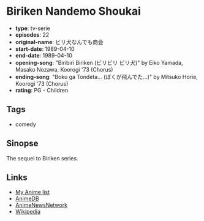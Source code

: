 # Biriken Nandemo Shoukai

-   **type**: tv-serie
-   **episodes**: 22
-   **original-name**: ビリ犬なんでも商会
-   **start-date**: 1989-04-10
-   **end-date**: 1989-04-10
-   **opening-song**: "Biribiri Biriken (ビリビリ ビリ犬)" by Eiko Yamada, Masako Nozawa, Koorogi '73 (Chorus)
-   **ending-song**: "Boku ga Tondeta... (ぼくが飛んでた...)" by Mitsuko Horie, Koorogi '73 (Chorus)
-   **rating**: PG - Children

## Tags

-   comedy

## Sinopse

The sequel to Biriken series.

## Links

-   [My Anime list](https://myanimelist.net/anime/8521/Biriken_Nandemo_Shoukai)
-   [AnimeDB](http://anidb.info/perl-bin/animedb.pl?show=anime&aid=2252)
-   [AnimeNewsNetwork](http://www.animenewsnetwork.com/encyclopedia/anime.php?id=2283)
-   [Wikipedia](http://ja.wikipedia.org/wiki/ビリ犬)
